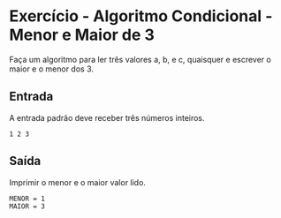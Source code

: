 # Exercício - Algoritmo Condicional - Menor e Maior de 3

Faça um algoritmo para ler três valores a, b, e c, quaisquer e escrever o maior e o menor dos 3.

## Entrada

A entrada padrão deve receber três números inteiros.

```
1 2 3
```

## Saída

Imprimir o menor e o maior valor lido.

```
MENOR = 1
MAIOR = 3
```